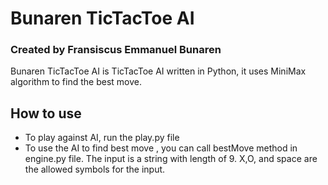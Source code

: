 # Bunaren TicTacToe AI
### Created by Fransiscus Emmanuel Bunaren

Bunaren TicTacToe AI is TicTacToe AI written in Python, it uses MiniMax algorithm to find the best move.

## How to use
- To play against AI, run the play.py file
- To use the AI to find best move , you can call bestMove method in engine.py file. The input is a string with length of 9. X,O, and space are the allowed symbols for the input.